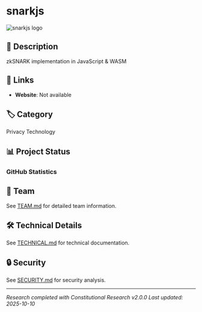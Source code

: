 # snarkjs

![snarkjs logo](https://raw.githubusercontent.com/M0nkeyFl0wer/web3-privacy-ethereum-cypherpunk-research/master/deliverables/snarkjs/media/circom-favicon.png)


## 📝 Description
zkSNARK implementation in JavaScript & WASM

## 🔗 Links
- **Website**: Not available


## 🏷️ Category
Privacy Technology

## 📊 Project Status

### GitHub Statistics




## 👥 Team
See [TEAM.md](reports/TEAM.md) for detailed team information.

## 🛠️ Technical Details
See [TECHNICAL.md](reports/technical_analysis.md) for technical documentation.

## 🔒 Security
See [SECURITY.md](reports/SECURITY.md) for security analysis.

---
*Research completed with Constitutional Research v2.0.0*
*Last updated: 2025-10-10*
